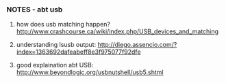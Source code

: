 ### NOTES - abt usb

1. how does usb matching happen?
 http://www.crashcourse.ca/wiki/index.php/USB_devices_and_matching

2. understanding lsusb output: http://diego.assencio.com/?index=1363692dafeabeff8e3f975077f92dfe
3. good explaination abt USB: http://www.beyondlogic.org/usbnutshell/usb5.shtml
